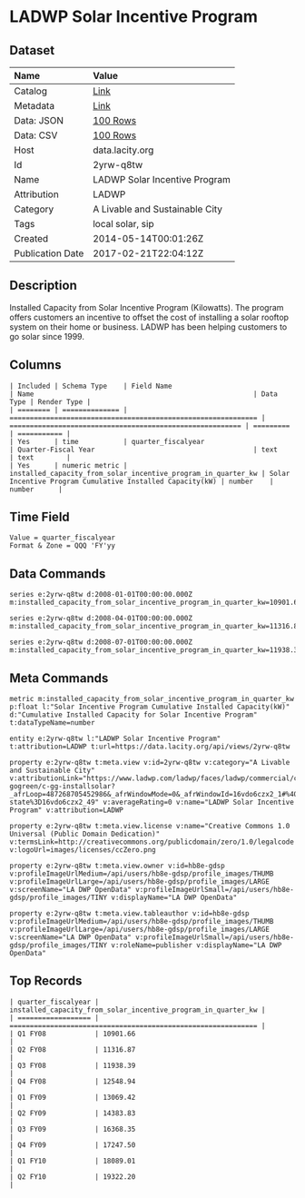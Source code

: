 # LADWP Solar Incentive Program

## Dataset

| Name | Value |
| :--- | :---- |
| Catalog | [Link](https://catalog.data.gov/dataset/ladwp-solar-incentive-program-b0ebd) |
| Metadata | [Link](https://data.lacity.org/api/views/2yrw-q8tw) |
| Data: JSON | [100 Rows](https://data.lacity.org/api/views/2yrw-q8tw/rows.json?max_rows=100) |
| Data: CSV | [100 Rows](https://data.lacity.org/api/views/2yrw-q8tw/rows.csv?max_rows=100) |
| Host | data.lacity.org |
| Id | 2yrw-q8tw |
| Name | LADWP Solar Incentive Program |
| Attribution | LADWP |
| Category | A Livable and Sustainable City |
| Tags | local solar, sip |
| Created | 2014-05-14T00:01:26Z |
| Publication Date | 2017-02-21T22:04:12Z |

## Description

Installed Capacity from Solar Incentive Program (Kilowatts).  The program offers customers an incentive to offset the cost of installing a solar rooftop system on their home or business.  LADWP has been helping customers to go solar since 1999.

## Columns

```ls
| Included | Schema Type    | Field Name                                                    | Name                                                      | Data Type | Render Type |
| ======== | ============== | ============================================================= | ========================================================= | ========= | =========== |
| Yes      | time           | quarter_fiscalyear                                            | Quarter-Fiscal Year                                       | text      | text        |
| Yes      | numeric metric | installed_capacity_from_solar_incentive_program_in_quarter_kw | Solar Incentive Program Cumulative Installed Capacity(kW) | number    | number      |
```

## Time Field

```ls
Value = quarter_fiscalyear
Format & Zone = QQQ 'FY'yy
```

## Data Commands

```ls
series e:2yrw-q8tw d:2008-01-01T00:00:00.000Z m:installed_capacity_from_solar_incentive_program_in_quarter_kw=10901.66

series e:2yrw-q8tw d:2008-04-01T00:00:00.000Z m:installed_capacity_from_solar_incentive_program_in_quarter_kw=11316.87

series e:2yrw-q8tw d:2008-07-01T00:00:00.000Z m:installed_capacity_from_solar_incentive_program_in_quarter_kw=11938.39
```

## Meta Commands

```ls
metric m:installed_capacity_from_solar_incentive_program_in_quarter_kw p:float l:"Solar Incentive Program Cumulative Installed Capacity(kW)" d:"Cumulative Installed Capacity for Solar Incentive Program" t:dataTypeName=number

entity e:2yrw-q8tw l:"LADWP Solar Incentive Program" t:attribution=LADWP t:url=https://data.lacity.org/api/views/2yrw-q8tw

property e:2yrw-q8tw t:meta.view v:id=2yrw-q8tw v:category="A Livable and Sustainable City" v:attributionLink="https://www.ladwp.com/ladwp/faces/ladwp/commercial/c-gogreen/c-gg-installsolar?_afrLoop=487268705452986&_afrWindowMode=0&_afrWindowId=16vdo6czx2_1#%40%3F_afrWindowId%3D16vdo6czx2_1%26_afrLoop%3D487268705452986%26_afrWindowMode%3D0%26_adf.ctrl-state%3D16vdo6czx2_49" v:averageRating=0 v:name="LADWP Solar Incentive Program" v:attribution=LADWP

property e:2yrw-q8tw t:meta.view.license v:name="Creative Commons 1.0 Universal (Public Domain Dedication)" v:termsLink=http://creativecommons.org/publicdomain/zero/1.0/legalcode v:logoUrl=images/licenses/ccZero.png

property e:2yrw-q8tw t:meta.view.owner v:id=hb8e-gdsp v:profileImageUrlMedium=/api/users/hb8e-gdsp/profile_images/THUMB v:profileImageUrlLarge=/api/users/hb8e-gdsp/profile_images/LARGE v:screenName="LA DWP OpenData" v:profileImageUrlSmall=/api/users/hb8e-gdsp/profile_images/TINY v:displayName="LA DWP OpenData"

property e:2yrw-q8tw t:meta.view.tableauthor v:id=hb8e-gdsp v:profileImageUrlMedium=/api/users/hb8e-gdsp/profile_images/THUMB v:profileImageUrlLarge=/api/users/hb8e-gdsp/profile_images/LARGE v:screenName="LA DWP OpenData" v:profileImageUrlSmall=/api/users/hb8e-gdsp/profile_images/TINY v:roleName=publisher v:displayName="LA DWP OpenData"
```

## Top Records

```ls
| quarter_fiscalyear | installed_capacity_from_solar_incentive_program_in_quarter_kw | 
| ================== | ============================================================= | 
| Q1 FY08            | 10901.66                                                      | 
| Q2 FY08            | 11316.87                                                      | 
| Q3 FY08            | 11938.39                                                      | 
| Q4 FY08            | 12548.94                                                      | 
| Q1 FY09            | 13069.42                                                      | 
| Q2 FY09            | 14383.83                                                      | 
| Q3 FY09            | 16368.35                                                      | 
| Q4 FY09            | 17247.50                                                      | 
| Q1 FY10            | 18089.01                                                      | 
| Q2 FY10            | 19322.20                                                      | 
```